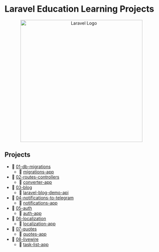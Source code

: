 # Laravel Education Learning Projects

<p align="center"><a href="https://laravel.com" target="_blank"><img src="https://raw.githubusercontent.com/laravel/art/master/logo-lockup/5%20SVG/2%20CMYK/1%20Full%20Color/laravel-logolockup-cmyk-red.svg" width="400" alt="Laravel Logo"></a></p>

## Projects

* 📁 [01-db-migrations](./01-db-migrations)
  * 📁 [migrations-app](./01-db-migrations/migrations-app)
* 📁 [02-routes-controllers](./02-routes-controllers)
  * 📁 [converter-app](./02-routes-controllers/converter-app)
* 📁 [03-blog](./03-blog)
  * 📁 [laravel-blog-demo-api](./03-blog/laravel-blog-demo-api)
* 📁 [04-notifications-to-telegram](./04-notifications-to-telegram)
  * 📁 [notifications-app](./04-notifications-to-telegram/notifications-app)
* 📁 [05-auth](./05-auth)
  * 📁 [auth-app](./05-auth/auth-app)
* 📁 [06-localization](./06-localization)
  * 📁 [localization-app](./06-localization/localization-app)
* 📁 [07-quotes](./07-quotes)
  * 📁 [quotes-app](./07-quotes/quotes-app)
* 📁 [08-livewire](./08-livewire)
  * 📁 [task-list-app](./08-livewire/task-list-app)
